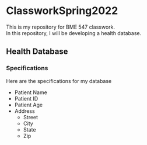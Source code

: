 # ClassworkSpring2022

This is my repository for BME 547 classwork.<br>
In this repository, I will be developing a health database.

## Health Database
### Specifications
Here are the specifications for my database
* Patient Name
* Patient ID
* Patient Age
* Address
  - Street
  - City
  - State
  - Zip


